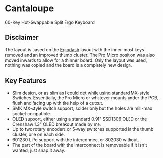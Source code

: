 # Cantaloupe
60-Key Hot-Swappable Split Ergo Keyboard

## Disclaimer
The layout is based on the [Ergodash](https://github.com/omkbd/ErgoDash) layout with the inner-most keys removed and an improved thumb cluster. The Pro Micro position was also moved inwards to allow for a thinner board. Only the layout was used, nothing was copied and the board is a completely new design.

## Key Features
* Slim design, or as slim as I could get while using standard MX-style Switches. Essentially, the Pro Micro or whatever mounts under the PCB, flush and facing up with the help of a cutout.
* SMK MX-style switch support, solder only but the holes are mill-max socket compatible.
* OLED support, either using a standard 0.91" SSD1306 OLED or the Crenshaw 1.3" OLED breakout made by me.
* Up to two rotary encoders or 5-way switches supported in the thumb cluster, one on each side.
* 601230 LiPo support with the interconnect or 802030 without.
* The part of the board with the interconnect is removeable if it isn't wanted, just snap it away.
